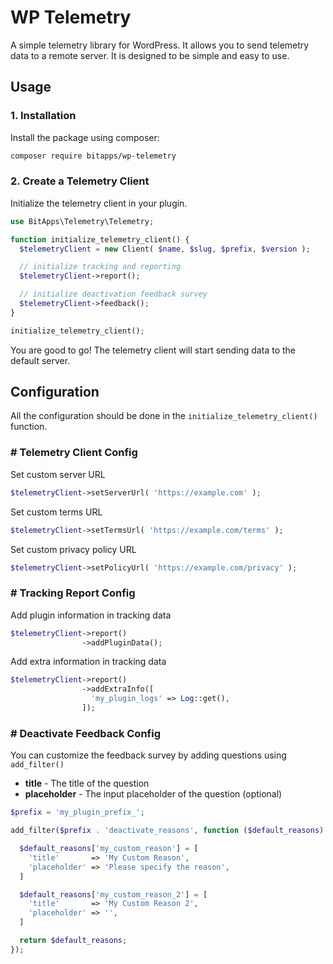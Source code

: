 # WP Telemetry

A simple telemetry library for WordPress. It allows you to send telemetry data to a remote server. It is designed to be simple and easy to use.

## Usage

### 1. Installation

Install the package using composer:

```bash
composer require bitapps/wp-telemetry
```

### 2. Create a Telemetry Client

Initialize the telemetry client in your plugin.

```php
use BitApps\Telemetry\Telemetry;

function initialize_telemetry_client() {
  $telemetryClient = new Client( $name, $slug, $prefix, $version );

  // initialize tracking and reporting
  $telemetryClient->report();

  // initialize deactivation feedback survey
  $telemetryClient->feedback();
}

initialize_telemetry_client();
```

You are good to go! The telemetry client will start sending data to the default server.

## Configuration

All the configuration should be done in the `initialize_telemetry_client()` function.

### # Telemetry Client Config

Set custom server URL

```php
$telemetryClient->setServerUrl( 'https://example.com' );
```

Set custom terms URL

```php
$telemetryClient->setTermsUrl( 'https://example.com/terms' );
```

Set custom privacy policy URL

```php
$telemetryClient->setPolicyUrl( 'https://example.com/privacy' );
```

### # Tracking Report Config

Add plugin information in tracking data

```php
$telemetryClient->report()
                ->addPluginData();
```

Add extra information in tracking data

```php
$telemetryClient->report()
                ->addExtraInfo([
                  'my_plugin_logs' => Log::get(),
                ]);
```

### # Deactivate Feedback Config

You can customize the feedback survey by adding questions using `add_filter()`

- **title** - The title of the question
- **placeholder** - The input placeholder of the question (optional)

```php
$prefix = 'my_plugin_prefix_';

add_filter($prefix . 'deactivate_reasons', function ($default_reasons) {

  $default_reasons['my_custom_reason'] = [
    'title'       => 'My Custom Reason',
    'placeholder' => 'Please specify the reason',
  ]

  $default_reasons['my_custom_reason_2'] = [
    'title'       => 'My Custom Reason 2',
    'placeholder' => '',
  ]

  return $default_reasons;
});

```
